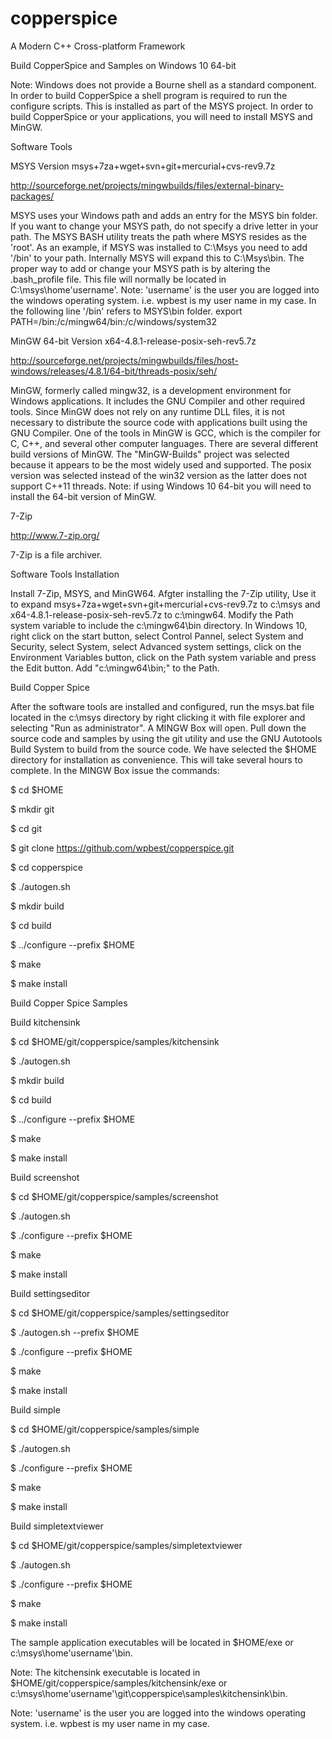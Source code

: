 # copperspice
A Modern C++ Cross-platform Framework

Build CopperSpice and Samples on Windows 10 64-bit

Note: Windows does not provide a Bourne shell as a standard component. In order to build CopperSpice a shell program is required to run the configure scripts. This is installed as part of the MSYS project. In order to build CopperSpice or your applications, you will need to install MSYS and MinGW.

Software Tools

MSYS Version msys+7za+wget+svn+git+mercurial+cvs-rev9.7z

http://sourceforge.net/projects/mingwbuilds/files/external-binary-packages/

MSYS uses your Windows path and adds an entry for the MSYS bin folder. If you want to change your MSYS path, do not specify a drive letter in your path. The MSYS BASH utility treats the path where MSYS resides as the 'root'. As an example, if MSYS was installed to C:\Msys you need to add '/bin' to your path. Internally MSYS will expand this to C:\Msys\bin. The proper way to add or change your MSYS path is by altering the .bash_profile file. This file will normally be located in C:\msys\home\'username'.
Note: 'username' is the user you are logged into the windows operating system. i.e. wpbest is my user name in my case.
In the following line '/bin' refers to MSYS\bin folder.
export PATH=/bin:/c/mingw64/bin:/c/windows/system32

MinGW 64-bit Version x64-4.8.1-release-posix-seh-rev5.7z

http://sourceforge.net/projects/mingwbuilds/files/host-windows/releases/4.8.1/64-bit/threads-posix/seh/

MinGW, formerly called mingw32, is a development environment for Windows applications. It includes the GNU Compiler and other required tools. Since MinGW does not rely on any runtime DLL files, it is not necessary to distribute the source code with applications built using the GNU Compiler. One of the tools in MinGW is GCC, which is the compiler for C, C++, and several other computer languages. There are several different build versions of MinGW. The "MinGW-Builds" project was selected because it appears to be the most widely used and supported. The posix version was selected instead of the win32 version as the latter does not support C++11 threads.
Note: if using Windows 10 64-bit you will need to install the 64-bit version of MinGW.

7-Zip 

http://www.7-zip.org/

7-Zip is a file archiver.

Software Tools Installation

Install 7-Zip, MSYS, and MinGW64. Afgter installing the 7-Zip utility, Use it to expand msys+7za+wget+svn+git+mercurial+cvs-rev9.7z to c:\msys and x64-4.8.1-release-posix-seh-rev5.7z to c:\mingw64. Modify the Path system variable to include the c:\mingw64\bin directory. In Windows 10, right click on the start button, select Control Pannel, select System and Security, select System, select Advanced system settings, click on the Environment Variables button, click on the Path system variable and press the Edit button. Add "c:\mingw64\bin;" to the Path.

Build Copper Spice

After the software tools are installed and configured, run the msys.bat file located in the c:\msys directory by right clicking it with file explorer and selecting "Run as administrator". A MINGW Box will open. Pull down the source code and samples by using the git utility and use the GNU Autotools Build System to build from the source code. We have selected the $HOME directory for installation as convenience. This will take several hours to complete. 
In the MINGW Box issue the commands:

$ cd $HOME

$ mkdir git

$ cd git

$ git clone https://github.com/wpbest/copperspice.git

$ cd copperspice

$ ./autogen.sh

$ mkdir build

$ cd build

$ ../configure --prefix $HOME

$ make

$ make install

Build Copper Spice Samples

Build kitchensink

$ cd $HOME/git/copperspice/samples/kitchensink

$ ./autogen.sh

$ mkdir build

$ cd build

$ ../configure --prefix $HOME

$ make

$ make install

Build screenshot

$ cd $HOME/git/copperspice/samples/screenshot

$ ./autogen.sh

$ ./configure --prefix $HOME

$ make

$ make install

Build settingseditor

$ cd $HOME/git/copperspice/samples/settingseditor

$ ./autogen.sh --prefix $HOME

$ ./configure --prefix $HOME

$ make

$ make install

Build simple

$ cd $HOME/git/copperspice/samples/simple

$ ./autogen.sh

$ ./configure --prefix $HOME

$ make

$ make install

Build simpletextviewer

$ cd $HOME/git/copperspice/samples/simpletextviewer

$ ./autogen.sh

$ ./configure --prefix $HOME

$ make

$ make install

The sample application executables will be located in $HOME/exe or c:\msys\home\'username'\bin.

Note: The kitchensink executable is located in $HOME/git/copperspice/samples/kitchensink/exe or c:\msys\home\'username'\git\copperspice\samples\kitchensink\bin.

Note: 'username' is the user you are logged into the windows operating system. i.e. wpbest is my user name in my case.
